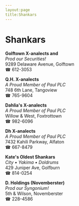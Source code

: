 ```yaml
---
layout:page
title:Shankars
---
```

# Shankars

**Golftown X-analects and**  
_Prod our Securities!_  
9289 Delaware Avenue, Golftown  
☎ 612-3053



**Q.H. X-analects**  
_A Proud Member of Paul PLC_  
748 6th Lane, Tangoview  
☎ 765-9604



**Dahlia's X-analects**  
_A Proud Member of Paul PLC_  
Willow & West, Foxtrottown  
☎ 982-6096



**Dh X-analects**  
_A Proud Member of Paul PLC_  
7432 Kahili Parkway, Alfaton  
☎ 667-8479



**Kate's Oldest Shankars**  
_City • Yakima • Doldrums_  
429 Juniper Ave, Golfburn  
☎ 814-0254



**D. Holdings (Novemberster)**  
_Prod our Syngonium!_  
5th & Wilson, Novemberster  
☎ 228-4586



